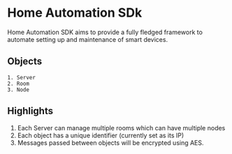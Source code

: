 # Home Automation SDk

Home Automation SDK aims to provide a fully fledged framework to automate setting up and maintenance of smart devices.

## Objects

```
1. Server
2. Room
3. Node
```

## Highlights

1. Each Server can manage multiple rooms which can have multiple nodes
2. Each object has a unique identifier (currently set as its IP)
3. Messages passed between objects will be encrypted using AES.